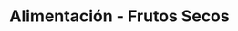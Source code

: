 ---
title: "Alimentación - Frutos Secos"
url: /talavera-de-la-reina/alimentacion-frutos-secos/
shop: comodidad
---